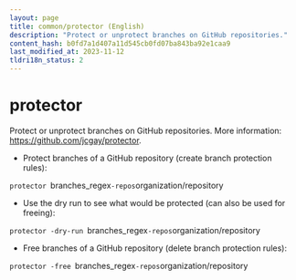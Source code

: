 ```yaml
---
layout: page
title: common/protector (English)
description: "Protect or unprotect branches on GitHub repositories."
content_hash: b0fd7a1d407a11d545cb0fd07ba843ba92e1caa9
last_modified_at: 2023-11-12
tldri18n_status: 2
---
```

# protector

Protect or unprotect branches on GitHub repositories.
More information: <https://github.com/jcgay/protector>.

- Protect branches of a GitHub repository (create branch protection rules):

`protector `<span class="tldr-var badge badge-pill bg-dark-lm bg-white-dm text-white-lm text-dark-dm font-weight-bold">branches_regex</span>` -repos `<span class="tldr-var badge badge-pill bg-dark-lm bg-white-dm text-white-lm text-dark-dm font-weight-bold">organization/repository</span>

- Use the dry run to see what would be protected (can also be used for freeing):

`protector -dry-run `<span class="tldr-var badge badge-pill bg-dark-lm bg-white-dm text-white-lm text-dark-dm font-weight-bold">branches_regex</span>` -repos `<span class="tldr-var badge badge-pill bg-dark-lm bg-white-dm text-white-lm text-dark-dm font-weight-bold">organization/repository</span>

- Free branches of a GitHub repository (delete branch protection rules):

`protector -free `<span class="tldr-var badge badge-pill bg-dark-lm bg-white-dm text-white-lm text-dark-dm font-weight-bold">branches_regex</span>` -repos `<span class="tldr-var badge badge-pill bg-dark-lm bg-white-dm text-white-lm text-dark-dm font-weight-bold">organization/repository</span>
